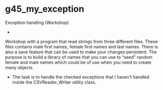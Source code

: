 # g45_my_exception
Exception handling (Workshop)

* 
 
Workshop with a program that read strings from three different files.
These files contains male first names, female first names and last names.
There is also a save feature that can be used to make your changes persistent.
The purpose is to build a library of names that you can use to “seed” random female and male names which could be of use when you need to create many objects.
- The task is to handle the checked exceptions that I haven’t handled inside the CSVReader_Writer utility class.
